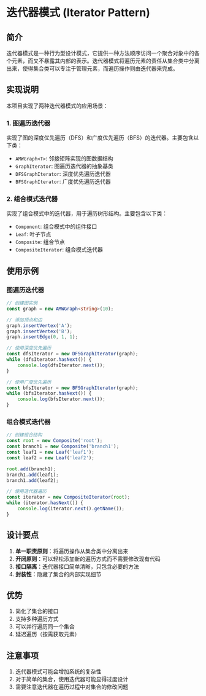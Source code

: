# 迭代器模式 (Iterator Pattern)

## 简介

迭代器模式是一种行为型设计模式，它提供一种方法顺序访问一个聚合对象中的各个元素，而又不暴露其内部的表示。迭代器模式将遍历元素的责任从集合类中分离出来，使得集合类可以专注于管理元素，而遍历操作则由迭代器来完成。

## 实现说明

本项目实现了两种迭代器模式的应用场景：

### 1. 图遍历迭代器

实现了图的深度优先遍历（DFS）和广度优先遍历（BFS）的迭代器。主要包含以下类：

- `AMWGraph<T>`: 邻接矩阵实现的图数据结构
- `GraphIterator`: 图遍历迭代器的抽象基类
- `DFSGraphIterator`: 深度优先遍历迭代器
- `BFSGraphIterator`: 广度优先遍历迭代器

### 2. 组合模式迭代器

实现了组合模式中的迭代器，用于遍历树形结构。主要包含以下类：

- `Component`: 组合模式中的组件接口
- `Leaf`: 叶子节点
- `Composite`: 组合节点
- `CompositeIterator`: 组合模式迭代器

## 使用示例

### 图遍历迭代器

```typescript
// 创建图实例
const graph = new AMWGraph<string>(10);

// 添加顶点和边
graph.insertVertex('A');
graph.insertVertex('B');
graph.insertEdge(0, 1, 1);

// 使用深度优先遍历
const dfsIterator = new DFSGraphIterator(graph);
while (dfsIterator.hasNext()) {
    console.log(dfsIterator.next());
}

// 使用广度优先遍历
const bfsIterator = new BFSGraphIterator(graph);
while (bfsIterator.hasNext()) {
    console.log(bfsIterator.next());
}
```

### 组合模式迭代器

```typescript
// 创建组合结构
const root = new Composite('root');
const branch1 = new Composite('branch1');
const leaf1 = new Leaf('leaf1');
const leaf2 = new Leaf('leaf2');

root.add(branch1);
branch1.add(leaf1);
branch1.add(leaf2);

// 使用迭代器遍历
const iterator = new CompositeIterator(root);
while (iterator.hasNext()) {
    console.log(iterator.next().getName());
}
```

## 设计要点

1. **单一职责原则**：将遍历操作从集合类中分离出来
2. **开闭原则**：可以轻松添加新的遍历方式而不需要修改现有代码
3. **接口隔离**：迭代器接口简单清晰，只包含必要的方法
4. **封装性**：隐藏了集合的内部实现细节

## 优势

1. 简化了集合的接口
2. 支持多种遍历方式
3. 可以并行遍历同一个集合
4. 延迟遍历（按需获取元素）

## 注意事项

1. 迭代器模式可能会增加系统的复杂性
2. 对于简单的集合，使用迭代器可能显得过度设计
3. 需要注意迭代器在遍历过程中对集合的修改问题 